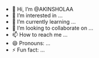 - 👋 Hi, I’m @AKINSHOLAA
- 👀 I’m interested in ...
- 🌱 I’m currently learning ...
- 💞️ I’m looking to collaborate on ...
- 📫 How to reach me ...
- 😄 Pronouns: ...
- ⚡ Fun fact: ...

<!---
AKINSHOLAA/AKINSHOLAA is a ✨ special ✨ repository because its `README.md` (this file) appears on your GitHub profile.
You can click the Preview link to take a look at your changes.
--->
